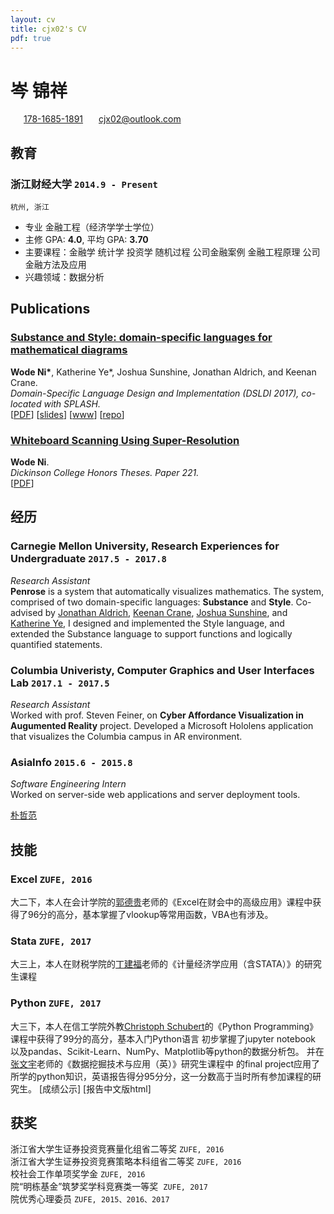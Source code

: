 ```yaml
---
layout: cv
title: cjx02's CV
pdf: true
---
```

# __岑__ 锦祥

<div id="webaddress">
<i class="fi-home" style="margin-left:1em"></i>
<a href="17816851891" style="margin-left:0.5em">178-1685-1891</a>
<i class="fi-mail" style="margin-left:1em"></i>
<a href="cjx02@outlook.com" style="margin-left:0.5em">cjx02@outlook.com</a>
</div>

## 教育

### __浙江财经大学__ `2014.9 - Present`
```
杭州, 浙江
```
- 专业 金融工程（经济学学士学位）
- 主修 GPA: __4.0__, 平均 GPA: __3.70__
- 主要课程：金融学 统计学 投资学 随机过程 公司金融案例 金融工程原理 公司金融方法及应用
- 兴趣领域：数据分析


## Publications

### [__Substance and Style: domain-specific languages for mathematical diagrams__](https://2017.splashcon.org/event/dsldi-2017-substance-and-style-domain-specific-languages-for-mathematical-diagrams)
__Wode Ni\*__, Katherine Ye\*, Joshua Sunshine, Jonathan Aldrich, and Keenan Crane.<br>  _Domain-Specific Language Design and Implementation (DSLDI 2017),  co-located with SPLASH._ <br>
[[PDF](assets/dsldi.pdf)]
[[slides](assets/dsldi-presentation.pdf)]
[[www](http://penrose.ink)]
[[repo](https://github.com/penrose/penrose)]

### [__Whiteboard Scanning Using Super-Resolution__](http://scholar.dickinson.edu/student_honors/221/)
__Wode Ni__.<br> _Dickinson College Honors Theses. Paper 221._<br>
[[PDF](assets/superres.pdf)]

## 经历

### __Carnegie Mellon University, Research Experiences for Undergraduate__  `2017.5 - 2017.8`
_Research Assistant_<br>
__Penrose__ is a system that automatically visualizes mathematics. The system, comprised of two domain-specific languages: __Substance__ and __Style__. Co-advised by [Jonathan Aldrich](https://www.cs.cmu.edu/~./aldrich/), [Keenan Crane](https://www.cs.cmu.edu/~kmcrane/), [Joshua Sunshine](http://www.cs.cmu.edu/~jssunshi/), and [Katherine Ye](https://www.cs.cmu.edu/~kqy/), I designed and implemented the Style language, and extended the Substance language to support functions and logically quantified statements.

### __Columbia Univeristy, Computer Graphics and User Interfaces Lab__ `2017.1 - 2017.5`
_Research Assistant_<br>
Worked with prof. Steven Feiner, on __Cyber Affordance Visualization in Augumented Reality__ project. Developed a Microsoft Hololens application that visualizes the Columbia campus in AR environment.

### __AsiaInfo__ `2015.6 - 2015.8`
_Software Engineering Intern_<br>
Worked on server-side web applications and server deployment tools.

 [朴哲范](http://jrxy.zufe.edu.cn/info/2056/1211.htm)




## 技能

### __Excel__ `ZUFE, 2016` <br>
大二下，本人在会计学院的[郭德贵](http://zjacc.zufe.edu.cn/info/1182/2588.htm)老师的《Excel在财会中的高级应用》课程中获得了96分的高分，基本掌握了vlookup等常用函数，VBA也有涉及。
### __Stata__ `ZUFE, 2017` <br>
 大三上，本人在财税学院的[丁建福](http://cz.zufe.edu.cn/info/1077/5865.htm)老师的《计量经济学应用（含STATA）》的研究生课程
### __Python__ `ZUFE, 2017` <br>
大三下，本人在信工学院外教[Christoph Schubert](https://www.linkedin.com/in/christophschubert/)的《Python Programming》课程中获得了99分的高分，基本入门Python语言 初步掌握了jupyter notebook 以及pandas、Scikit-Learn、NumPy、Matplotlib等python的数据分析包。 并在[张文宇](http://info.zufe.edu.cn/info/1049/5085.htm)老师的《数据挖掘技术与应用（英）》研究生课程中 的final project应用了所学的python知识，英语报告得分95分分，这一分数高于当时所有参加课程的研究生。
[成绩公示] [报告中文版html]




## 获奖


浙江省大学生证券投资竞赛量化组省二等奖 `ZUFE, 2016` <br>
浙江省大学生证券投资竞赛策略本科组省二等奖 `ZUFE, 2016` <br>
校社会工作单项奖学金 `ZUFE, 2016` <br>
院“明栋基金”筑梦奖学科竞赛类一等奖  `ZUFE, 2017` <br>
院优秀心理委员 `ZUFE, 2015、2016、2017` <br>

<!-- ### Footer

Last updated: May 2013 -->
